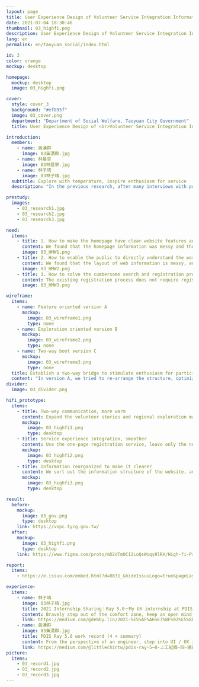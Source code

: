 ```yaml
---
layout: page
title: User Experience Design of Volunteer Service Integration Information Platform
date: 2021-07-04 18:30:46
thumbnail: 03_highfi.png
description: User Experience Design of Volunteer Service Integration Information Platform
lang: en
permalink: en/taoyuan_social/index.html

id: 3
color: orange
mockup: desktop

homepage:
  mockup: desktop
  image: 03_highfi.png

cover:
  style: cover_3
  background: "#ef895f"
  image: 03_cover.png
  department: "Department of Social Welfare, Taoyuan City Government"
  title: User Experience Design of <br>Volunteer Service Integration Information Platform

introduction:
  members:
    - name: 黃湧群
      image: 03黃湧群.jpg
    - name: 林曼寧
      image: 03林曼寧.jpg
    - name: 林子晴
      image: 03林子晴.jpg
  subtitle: Explore with temperature, inspire enthusiasm for service
  description: "In the previous research, after many interviews with public departments and users, we summarized several problems of the Volunteer Network, including: low utilization rate of matchmaking function, poor information presentation, etc. The final definition Our Problem Statement is \"How to make the operation of the volunteer network smoother and warmer, so that both experienced volunteers and the general public are more willing to use it, thereby increasing the matching rate of volunteers.\""

prestudy:
  images:
    - 03_research1.jpg
    - 03_research2.jpg
    - 03_research3.jpg

need:
  items:
    - title: 1. How to make the homepage have clear website features and let users operate without burden
      content: We found that the homepage information was messy and there was no obvious visual focus. From the GA data, we found that many people quickly left as soon as they entered the webpage.
      image: 03_HMW1.png
    - title: 2. How to enable the public to directly understand the words, solve the problem of inconsistency between the operating interface and the public’s cognitive experience, and reduce the gap in expectations
      content: We found that the layout of web information is messy, and the words used do not match the experience of the public. Volunteers often spend a lot of time and effort in finding activities.
      image: 03_HMW2.png
    - title: 3. How to solve the cumbersome search and registration process, let users complete the registration process on the same website, and let the Social Affairs Bureau clearly grasp the matchmaking list
      content: The existing registration process does not require registration through the website, and the public directly registers with the organization unit; this method does not have a unified data collection and collation, and the Social Bureau cannot grasp the registration status.
      image: 03_HMW3.png

wireframe:
  items:
    - name: Feature oriented version A
      mockup:
        image: 03_wireframe1.png
        type: none
    - name: Exploration oriented version B
      mockup:
        image: 03_wireframe2.png
        type: none
    - name: Two-way boot version C
      mockup:
        image: 03_wireframe3.png
        type: none
  title: Establish a two-way bridge to stimulate enthusiasm for participation
  content: "In version A, we tried to re-arrange the structure, optimize the process, and improve the smoothness of use; in version B, we tried to separate and highlight the story of the characters and stimulate users' enthusiasm for volunteering; in version C, we tried to combine A / B two Version features are integrated, coupled with the characteristics of two-way communication, with \"simplified process steps + warm exploration content + two-way bridge\" has become our final design direction."
divider:
  image: 03_divider.png

hifi_prototype:
  items:
    - title: Two-way communication, more warm
      content: Expand the volunteer stories and regional exploration maps in the semi-annual report on the homepage, and let each activity have a question and answer column to make the information transparent; and use familiar and friendly explanatory texts to establish a relationship between the public and the public. Departmental bridge.
      mockup:
        image: 03_highfi1.png
        type: desktop
    - title: Service experience integration, smoother
      content: Use the one-page registration service, leave only the necessary answering information, improve registration efficiency, and integrate the registration service on the website, hoping to increase the utilization rate of the matching function, and also allow the Social Affairs Bureau to grasp the registration status.
      mockup:
        image: 03_highfi2.png
        type: desktop
    - title: Information reorganized to make it clearer
      content: We sort out the information structure of the website, and rearrange the text level and layout so that the information can be presented more clearly. Volunteers can also find interesting volunteer activities more quickly when exploring activities.
      mockup:
        image: 03_highfi3.png
        type: desktop

result:
  before:
    mockup:
      image: 03_gov.png
      type: desktop
    link: https://vspc.tycg.gov.tw/
  after:
    mockup:
      image: 03_highfi.png
      type: desktop
    link: https://www.figma.com/proto/mD2dTmOC12LoQsWoqy8lRX/High-fi-Prototype?node-id=870%3A12870&scaling=min-zoom&starting-point-node-id=906%3A11962&show-proto-sidebar=1

report:
  items: 
    - https://e.issuu.com/embed.html?d=0831_&hideIssuuLogo=true&pageLayout=singlePage&u=pdis.tw

experience:
  items:
    - name: 林子晴
      image: 03林子晴.jpg
      title: 2021 Internship Sharing｜Ray 5.0－My UX internship at PDIS
      content: Bravely step out of the comfort zone, keep an open mind, continue to learn and grow strong.
      link: https://medium.com/@debby.lin/2021-%E5%AF%A6%E7%BF%92%E5%88%86%E4%BA%AB-ray-5-0-%E6%88%91%E5%9C%A8pdis%E7%9A%84ux%E5%AF%A6%E7%BF%92-c660b9a9c2bb
    - name: 黃湧群
      image: 03黃湧群.jpg
      title: PDIS Ray 5.0 work record (4 + summary)
      content: From the perspective of an engineer, step into UI / UX internship!
      link: https://medium.com/@littlechintw/pdis-ray-5–0-上工紀錄-四-總結-653b3278b0a0
picture:
  items:
    - 03_record1.jpg
    - 03_record2.jpg
    - 03_record3.jpg
---
```

